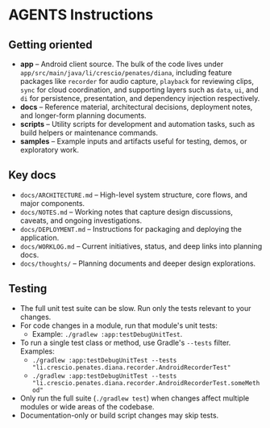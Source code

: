# AGENTS Instructions

## Getting oriented
- **app** – Android client source. The bulk of the code lives under `app/src/main/java/li/crescio/penates/diana`, including feature packages like `recorder` for audio capture, `playback` for reviewing clips, `sync` for cloud coordination, and supporting layers such as `data`, `ui`, and `di` for persistence, presentation, and dependency injection respectively.
- **docs** – Reference material, architectural decisions, deployment notes, and longer-form planning documents.
- **scripts** – Utility scripts for development and automation tasks, such as build helpers or maintenance commands.
- **samples** – Example inputs and artifacts useful for testing, demos, or exploratory work.

## Key docs
- `docs/ARCHITECTURE.md` – High-level system structure, core flows, and major components.
- `docs/NOTES.md` – Working notes that capture design discussions, caveats, and ongoing investigations.
- `docs/DEPLOYMENT.md` – Instructions for packaging and deploying the application.
- `docs/WORKLOG.md` – Current initiatives, status, and deep links into planning docs.
- `docs/thoughts/` – Planning documents and deeper design explorations.

## Testing

- The full unit test suite can be slow. Run only the tests relevant to your changes.
- For code changes in a module, run that module's unit tests:
  - Example: `./gradlew :app:testDebugUnitTest`.
- To run a single test class or method, use Gradle's `--tests` filter. Examples:
  - `./gradlew :app:testDebugUnitTest --tests "li.crescio.penates.diana.recorder.AndroidRecorderTest"`
  - `./gradlew :app:testDebugUnitTest --tests "li.crescio.penates.diana.recorder.AndroidRecorderTest.someMethod"`
- Only run the full suite (`./gradlew test`) when changes affect multiple modules or wide areas of the codebase.
- Documentation-only or build script changes may skip tests.
